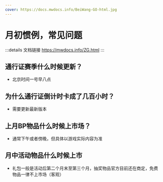 ```yaml
---
cover: https://docs.mwdocs.info/BeiWang-GO-html.jpg
---
```


# 月初惯例，常见问题
:::details 文档链接
https://mwdocs.info/ZG.html
:::
## 通行证赛季什么时候更新？
- 北京时间一号早八点

## 为什么通行证倒计时卡成了几百小时？
- 需要更新最新版本

## 上月BP物品什么时候上市场？
- 通常下午或者傍晚，但具体以游戏实际内容为准
  
## 月中活动物品什么时候上市
- 礼包一般是活动后第二个月末至第三个月，抽奖物品官方目前还在商定，免费物品一律不上市场（客观）
